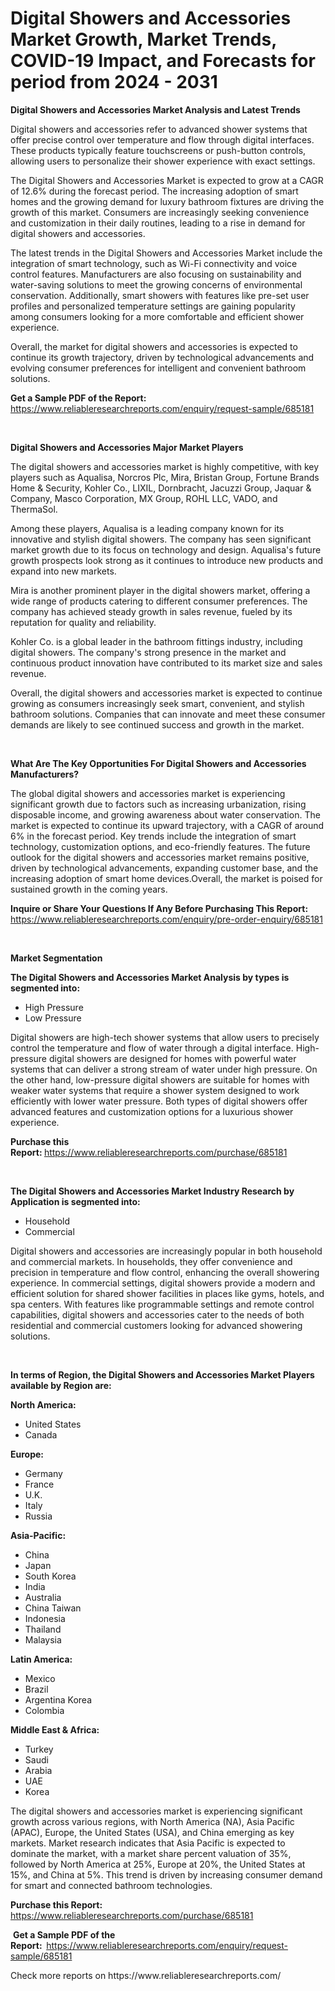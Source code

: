 <p><h1>Digital Showers and Accessories Market Growth, Market Trends, COVID-19 Impact, and Forecasts for period from 2024 - 2031</h1></p><p><strong>Digital Showers and Accessories Market Analysis and Latest Trends</strong></p>
<p><p>Digital showers and accessories refer to advanced shower systems that offer precise control over temperature and flow through digital interfaces. These products typically feature touchscreens or push-button controls, allowing users to personalize their shower experience with exact settings.</p><p>The Digital Showers and Accessories Market is expected to grow at a CAGR of 12.6% during the forecast period. The increasing adoption of smart homes and the growing demand for luxury bathroom fixtures are driving the growth of this market. Consumers are increasingly seeking convenience and customization in their daily routines, leading to a rise in demand for digital showers and accessories.</p><p>The latest trends in the Digital Showers and Accessories Market include the integration of smart technology, such as Wi-Fi connectivity and voice control features. Manufacturers are also focusing on sustainability and water-saving solutions to meet the growing concerns of environmental conservation. Additionally, smart showers with features like pre-set user profiles and personalized temperature settings are gaining popularity among consumers looking for a more comfortable and efficient shower experience.</p><p>Overall, the market for digital showers and accessories is expected to continue its growth trajectory, driven by technological advancements and evolving consumer preferences for intelligent and convenient bathroom solutions.</p></p>
<p><strong>Get a Sample PDF of the Report:&nbsp;</strong> <a href="https://www.reliableresearchreports.com/enquiry/request-sample/685181">https://www.reliableresearchreports.com/enquiry/request-sample/685181</a></p>
<p>&nbsp;</p>
<p><strong>Digital Showers and Accessories Major Market Players</strong></p>
<p><p>The digital showers and accessories market is highly competitive, with key players such as Aqualisa, Norcros Plc, Mira, Bristan Group, Fortune Brands Home & Security, Kohler Co., LIXIL, Dornbracht, Jacuzzi Group, Jaquar & Company, Masco Corporation, MX Group, ROHL LLC, VADO, and ThermaSol.</p><p>Among these players, Aqualisa is a leading company known for its innovative and stylish digital showers. The company has seen significant market growth due to its focus on technology and design. Aqualisa's future growth prospects look strong as it continues to introduce new products and expand into new markets.</p><p>Mira is another prominent player in the digital showers market, offering a wide range of products catering to different consumer preferences. The company has achieved steady growth in sales revenue, fueled by its reputation for quality and reliability.</p><p>Kohler Co. is a global leader in the bathroom fittings industry, including digital showers. The company's strong presence in the market and continuous product innovation have contributed to its market size and sales revenue.</p><p>Overall, the digital showers and accessories market is expected to continue growing as consumers increasingly seek smart, convenient, and stylish bathroom solutions. Companies that can innovate and meet these consumer demands are likely to see continued success and growth in the market.</p></p>
<p>&nbsp;</p>
<p><strong>What Are The Key Opportunities For Digital Showers and Accessories Manufacturers?</strong></p>
<p><p>The global digital showers and accessories market is experiencing significant growth due to factors such as increasing urbanization, rising disposable income, and growing awareness about water conservation. The market is expected to continue its upward trajectory, with a CAGR of around 6% in the forecast period. Key trends include the integration of smart technology, customization options, and eco-friendly features. The future outlook for the digital showers and accessories market remains positive, driven by technological advancements, expanding customer base, and the increasing adoption of smart home devices.Overall, the market is poised for sustained growth in the coming years.</p></p>
<p><strong>Inquire or Share Your Questions If Any Before Purchasing This Report:</strong> <a href="https://www.reliableresearchreports.com/enquiry/pre-order-enquiry/685181">https://www.reliableresearchreports.com/enquiry/pre-order-enquiry/685181</a></p>
<p>&nbsp;</p>
<p><strong>Market Segmentation</strong></p>
<p><strong>The Digital Showers and Accessories Market Analysis by types is segmented into:</strong></p>
<p><ul><li>High Pressure</li><li>Low Pressure</li></ul></p>
<p><p>Digital showers are high-tech shower systems that allow users to precisely control the temperature and flow of water through a digital interface. High-pressure digital showers are designed for homes with powerful water systems that can deliver a strong stream of water under high pressure. On the other hand, low-pressure digital showers are suitable for homes with weaker water systems that require a shower system designed to work efficiently with lower water pressure. Both types of digital showers offer advanced features and customization options for a luxurious shower experience.</p></p>
<p><strong>Purchase this Report:&nbsp;</strong><a href="https://www.reliableresearchreports.com/purchase/685181">https://www.reliableresearchreports.com/purchase/685181</a></p>
<p>&nbsp;</p>
<p><strong>The Digital Showers and Accessories Market Industry Research by Application is segmented into:</strong></p>
<p><ul><li>Household</li><li>Commercial</li></ul></p>
<p><p>Digital showers and accessories are increasingly popular in both household and commercial markets. In households, they offer convenience and precision in temperature and flow control, enhancing the overall showering experience. In commercial settings, digital showers provide a modern and efficient solution for shared shower facilities in places like gyms, hotels, and spa centers. With features like programmable settings and remote control capabilities, digital showers and accessories cater to the needs of both residential and commercial customers looking for advanced showering solutions.</p></p>
<p>&nbsp;</p>
<p><strong>In terms of Region, the Digital Showers and Accessories Market Players available by Region are:</strong></p>
<p>
    <p> <strong> North America: </strong>
        <ul>
            <li>United States</li>
            <li>Canada</li>
        </ul>
        </p> 
    <p> <strong> Europe: </strong>
        <ul>
            <li>Germany</li>
            <li>France</li>
            <li>U.K.</li>
            <li>Italy</li>
            <li>Russia</li>
        </ul>
        </p> 
    <p> <strong> Asia-Pacific: </strong>
        <ul>
            <li>China</li>
            <li>Japan</li>
            <li>South Korea</li>
            <li>India</li>
            <li>Australia</li>
            <li>China Taiwan</li>
            <li>Indonesia</li>
            <li>Thailand</li>
            <li>Malaysia</li>
        </ul>
        </p> 
    <p> <strong> Latin America: </strong>
        <ul>
            <li>Mexico</li>
            <li>Brazil</li>
            <li>Argentina Korea</li>
            <li>Colombia</li>
        </ul>
        </p> 
    <p> <strong> Middle East & Africa: </strong>
        <ul>
            <li>Turkey</li>
            <li>Saudi</li>
            <li>Arabia</li>
            <li>UAE</li>
            <li>Korea</li>
        </ul>
    </p>
    </p>
<p><p>The digital showers and accessories market is experiencing significant growth across various regions, with North America (NA), Asia Pacific (APAC), Europe, the United States (USA), and China emerging as key markets. Market research indicates that Asia Pacific is expected to dominate the market, with a market share percent valuation of 35%, followed by North America at 25%, Europe at 20%, the United States at 15%, and China at 5%. This trend is driven by increasing consumer demand for smart and connected bathroom technologies.</p></p>
<p><strong>Purchase this Report: </strong><a href="https://www.reliableresearchreports.com/purchase/685181">https://www.reliableresearchreports.com/purchase/685181</a></p>
<p>&nbsp;<strong>Get a Sample PDF of the Report:&nbsp;&nbsp;</strong><a href="https://www.reliableresearchreports.com/enquiry/request-sample/685181">https://www.reliableresearchreports.com/enquiry/request-sample/685181</a></p>
<p><strong></strong></p>
<p>Check more reports on https://www.reliableresearchreports.com/</p>